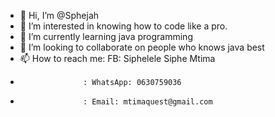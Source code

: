 - 👋 Hi, I’m @Sphejah
- 👀 I’m interested in knowing how to code like a pro.
- 🌱 I’m currently learning java programming
- 💞️ I’m looking to collaborate on people who knows java best
- 📫 How to reach me: FB: Siphelele Siphe Mtima
-                   : WhatsApp: 0630759036
-                   : Email: mtimaquest@gmail.com

<!---
Sphejah/Sphejah is a ✨ special ✨ repository because its `README.md` (this file) appears on your GitHub profile.
You can click the Preview link to take a look at your changes.
--->
